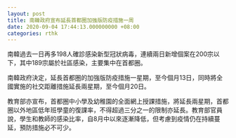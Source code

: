 ```yaml
---
layout: post
title: 南韓政府宣布延長首都圈加強版防疫措施一周
date: 2020-09-04 17:44:13.000000000 +08:00
categories: rthk
---
```


南韓過去一日再多198人確診感染新型冠狀病毒，連續兩日新增個案在200宗以下，其中189宗屬於社區感染，主要集中在首都圈。

南韓政府決定，延長首都圈的加強版防疫措施一星期，至今個月13日，同時將全國實施的社交距離措施延長兩星期，至今個月20日。

教育部亦宣布，首都圈中小學及幼稚園的全面網上授課措施，將延長兩星期，首都圈以外地區低年班學童的復課率，不得超過三分之一的限制亦延長。教育部官員說，學生和教師的感染比率，自8月中以來逐漸降低，但考慮到疫情仍在持續蔓延，預防措施必不可少。
